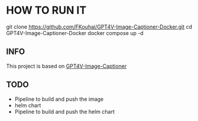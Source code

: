 # HOW TO RUN IT
git clone https://github.com/FKouhai/GPT4V-Image-Captioner-Docker.git
cd GPT4V-Image-Captioner-Docker
docker compose up -d

## INFO

This project is based on [GPT4V-Image-Captioner](https://github.com/jiayev/GPT4V-Image-Captioner)


## TODO

- Pipeline to build and push the image
- helm chart
- Pipeline to build and push the helm chart